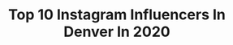 ---
title: Top 10 Instagram Influencers In Denver In 2020
description: >-
  Find top Instagram influencers in Denver in 2020. Most popular hashtags: #denver #motivation #colorado #broncoscountry.
platform: Instagram
profiles:
  - username: "durskeet"
    fullname: >-
      Emily ☠️ Durski
    location: "United States"
    followers: 7793
    engagement: 515
    commentsToLikes: 0.044605
    id: ck6u3vnpx05ha0j714owqcnco
    verified: false
    hashtags: "#hbtsociety6gifts, #hbtsp, #society6, #shopstateofgrace"
  - username: "supdaily"
    fullname: >-
      Chris Thompson
    location: "United States"
    followers: 57204
    engagement: 493
    commentsToLikes: 0.046588
    id: ck14koscwqk5a0i19qfzwgj6f
    verified: true
    hashtags: "#covid19, #slideinthedms, #help, #aintnosunshine"
  - username: "myuglyacne"
    fullname: >-
      Hiiii I’m Hayley
    location: "United States"
    followers: 5472
    engagement: 1783
    commentsToLikes: 0.061405
    id: ck5hrssk0vf4a0i1197lxzcxd
    verified: false
    hashtags: "#mespa, #spahairdontcare, #selfcare, #zittycommittee"
  - username: "whitneycypert"
    fullname: >-
      Whitney
    location: "United States"
    followers: 6565
    engagement: 998
    commentsToLikes: 0.094261
    id: ck8t0uq05te2k0j78tnzzcpxs
    verified: false
    hashtags: "#liketkit, #justfabpartner, #gifted, #targetstyle"
  - username: "manon_crespi"
    fullname: >-
      Manon Crespi
    location: "United States"
    followers: 42964
    engagement: 479
    commentsToLikes: 0.067545
    id: ck14idi7cevov0i1906rtz3kr
    verified: false
    hashtags: "#greyhairmovement, #wisdomwednesday, #silversistersmeetupla, #loveyourneighbor"
  - username: "jennaleecole24"
    fullname: >-
      Jenna 🌱
    location: "United States"
    followers: 18032
    engagement: 1071
    commentsToLikes: 0.034284
    id: ck5zxrya98k2h0i1452w7v1d6
    verified: false
    hashtags: "#march1st, #illmissyou, #billieeilish, #newyearrealyou"
  - username: "dalton_risner66"
    fullname: >-
      Dalton Risner
    location: "United States"
    followers: 36372
    engagement: 1546
    commentsToLikes: 0.028134
    id: ck13cwzoi2kqy0i193tivi907
    verified: true
    hashtags: "#camp1, #nextstopoakland, #bringinghomeadub, #rooks"
  - username: "kingfree9"
    fullname: >-
      Juwann Winfree
    location: "United States"
    followers: 17835
    engagement: 1789
    commentsToLikes: 0.034784
    id: ck0w6jgc28upy0i19btouvmq6
    verified: true
    hashtags: "#begreat, #work, #blessed, #mycausemycleats"
  - username: "emmacskau"
    fullname: >-
      Emma Skau
    location: "United States"
    followers: 6843
    engagement: 1372
    commentsToLikes: 0.036891
    id: ck5zwny0p6gny0i14vpsjmg1x
    verified: false
    hashtags: ""
  - username: "drewlock23"
    fullname: >-
      Drew Lock
    location: "United States"
    followers: 235327
    engagement: 1651
    commentsToLikes: 0.016974
    id: ck5hq9jndsqow0i11lkuuqs06
    verified: true
    hashtags: "#ad, #nfldraft2019, #100days, #football"
---